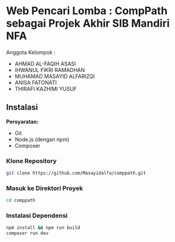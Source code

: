 # Web Pencari Lomba : CompPath sebagai Projek Akhir SIB Mandiri NFA

Anggota Kelompok : <br/>
- AHMAD AL-FAQIH ASASI
- IHWANUL FIKRI RAMADHAN
- MUHAMAD MASAYID ALFARIZQI
- ANISA FATONATI
- THIRAFI KAZHIMI YUSUF

## Instalasi

**Persyaratan:**

* Git
* Node.js (dengan npm)
* Composer

### Klone Repository
```bash
git clone https://github.com/Masayidalfa/comppath.git
```
### Masuk ke Direktori Proyek
```bash
cd comppath
```
### Instalasi Dependensi
```bash
npm install && npm run build
composer run dev
```

